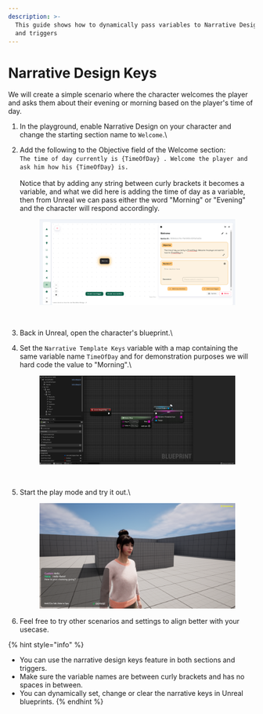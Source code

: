 ```yaml
---
description: >-
  This guide shows how to dynamically pass variables to Narrative Design section
  and triggers
---
```


# Narrative Design Keys

We will create a simple scenario where the character welcomes the player and asks them about their evening or morning based on the player's time of day.

1. In the playground, enable Narrative Design on your character and change the starting section name to `Welcome`.\

2.  Add the following to the Objective field of the Welcome section:\
    `The time of day currently is {TimeOfDay} . Welcome the player and ask him how his {TimeOfDay} is.` \
    \
    Notice that by adding any string between curly brackets it becomes a variable, and what we did here is adding the time of day as a variable, then from Unreal we can pass either the word "Morning" or "Evening" and the character will respond accordingly.

    <figure><img src="../../../.gitbook/assets/image (372).png" alt=""><figcaption><p><br></p></figcaption></figure>
3. Back in Unreal, open the character's blueprint.\

4.  Set the `Narrative Template Keys` variable with a map containing the same variable name `TimeOfDay` and for demonstration purposes we will hard code the value to "Morning".\


    <figure><img src="../../../.gitbook/assets/image (369).png" alt=""><figcaption><p><br></p></figcaption></figure>
5.  Start the play mode and try it out.\


    <figure><img src="../../../.gitbook/assets/image (370).png" alt=""><figcaption></figcaption></figure>


6. Feel free to try other scenarios and settings to align better with your usecase.



{% hint style="info" %}
* You can use the narrative design keys feature in both sections and triggers.
* Make sure the variable names are between curly brackets and has no spaces in between.
* You can dynamically set, change or clear the narrative keys in Unreal blueprints.
{% endhint %}
